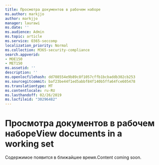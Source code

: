 ```yaml
---
title: Просмотра документов в рабочем наборе
ms.author: markjjo
author: markjjo
manager: laurawi
ms.date: ''
ms.audience: Admin
ms.topic: article
ms.service: O365-seccomp
localization_priority: Normal
ms.collection: M365-security-compliance
search.appverid:
- MOE150
- MET150
ms.assetid: ''
description: ''
ms.openlocfilehash: dd708554e9b89c8f1057cffb1bcbaddb302cb253
ms.sourcegitcommit: baf23be44f1ed5abbf84f140b5ffa64fce605478
ms.translationtype: MT
ms.contentlocale: ru-RU
ms.lasthandoff: 02/26/2019
ms.locfileid: "30296482"
---
```

# <a name="view-documents-in-a-working-set"></a><span data-ttu-id="8a855-102">Просмотра документов в рабочем наборе</span><span class="sxs-lookup"><span data-stu-id="8a855-102">View documents in a working set</span></span>

<span data-ttu-id="8a855-103">Содержимое появится в ближайшее время.</span><span class="sxs-lookup"><span data-stu-id="8a855-103">Content coming soon.</span></span>